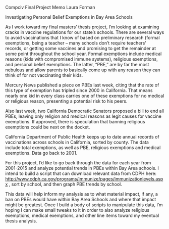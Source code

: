 Compciv Final Project Memo
Laura Forman

Investigating Personal Belief Exemptions in Bay Area Schools

As I work toward my final masters’ thesis project, I’m looking at examining cracks in vaccine regulations for our state’s schools. There are several ways to avoid vaccinations that I know of based on preliminary research (formal exemptions, being a teacher – many schools don’t require teachers’ records, or getting some vaccines and promising to get the remainder at some point throughout the school year. Formal exemptions include medical reasons (kids with compromised immune systems), religious exemptions, and personal belief exemptions. The latter, “PBE,” are by far the most nebulous and allow parents to basically come up with any reason they can think of for not vaccinating their kids. 

Mercury News published a piece on PBEs last week, citing that the rate of this type of exemption has tripled since 2000 in California. That means nearly one kid in every class carries one of these exemptions for no medical or religious reason, presenting a potential risk to his peers. 

Also last week, two California Democratic Senators proposed a bill to end all PBEs, leaving only religion and medical reasons as legit causes for vaccine exemptions. If approved, there is speculation that banning religious exemptions could be next on the docket.  

California Department of Public Health keeps up to date annual records of vaccinations across schools in California, sorted by county. The data include total exemptions, as well as PBE, religious exemptions and medical exemptions. Data go back to 2001. 

For this project, I’d like to go back through the data for each year from 2001-2015 and analyze potential trends in PBEs within Bay Area schools. I intend to build a script that can download relevant data from CDPH here: http://www.cdph.ca.gov/programs/immunize/pages/immunizationlevels.aspx , sort by school, and then graph PBE trends by school. 

This data will help inform my analysis as to what material impact, if any, a ban on PBEs would have within Bay Area Schools and where that impact might be greatest. Once I build a body of scripts to manipulate this data, I’m hoping I can make small tweaks to it in order to also analyze religious exemptions, medical exemptions, and other line items toward my eventual thesis analysis. 
